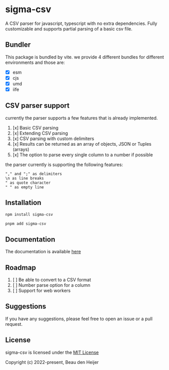 # sigma-csv
A CSV parser for javascript, typescript with no extra dependencies.
Fully customizable and supports partial parsing of a basic csv file.


## Bundler
This package is bundled by vite. we provide 4 different bundles for different environments and those are:
- [x] esm
- [x] cjs
- [x] umd
- [x] iife

## CSV parser support
currently the parser supports a few features that is already implemented.


1. [x] Basic CSV parsing
2. [x] Extending CSV parsing
3. [x] CSV parsing with custom delimiters
4. [x] Results can be returned as an array of objects, JSON or Tuples (arrays)
5. [x] The option to parse every single column to a number if possible

the parser currently is supporting the following features: 
```text
"," and ";" as delimiters
\n as line breaks
" as quote character
" " as empty line
```

## Installation

```bash
npm install sigma-csv
```

```bash
pnpm add sigma-csv
```

## Documentation
The documentation is available [here](https://github.com/welpie21/sigma-csv/blob/main/docs.md)

## Roadmap
1. [ ] Be able to convert to a CSV format
2. [ ] Number parse option for a column
3. [ ] Support for web workers

## Suggestions

If you have any suggestions, please feel free to open an issue or a pull request.

## License

sigma-csv is licensed under the [MIT License](https://github.com/welpie21/sigma-csv/blob/main/LICENSE)

Copyright (c) 2022-present, Beau den Heijer